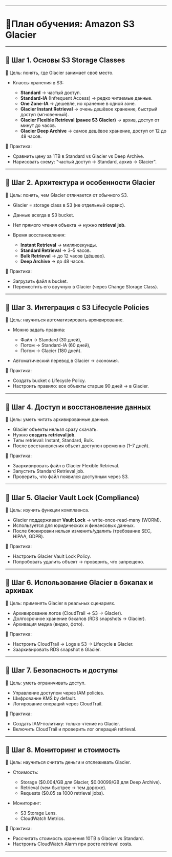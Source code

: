 
---

# 📍План обучения: Amazon S3 Glacier

---

## 🔹 Шаг 1. Основы S3 Storage Classes

🎯 Цель: понять, где Glacier занимает своё место.

* Классы хранения в S3:

  * **Standard** → частый доступ.
  * **Standard-IA** (Infrequent Access) → редко читаемые данные.
  * **One Zone-IA** → дешевле, но хранение в одной зоне.
  * **Glacier Instant Retrieval** → очень дешёвое хранение, быстрый доступ (мгновенный).
  * **Glacier Flexible Retrieval (ранее S3 Glacier)** → архив, доступ от минут до часов.
  * **Glacier Deep Archive** → самое дешёвое хранение, доступ от 12 до 48 часов.

📌 Практика:

* Сравнить цену за 1TB в Standard vs Glacier vs Deep Archive.
* Нарисовать схему: "частый доступ → Standard, архив → Glacier".

---

## 🔹 Шаг 2. Архитектура и особенности Glacier

🎯 Цель: понять, чем Glacier отличается от обычного S3.

* Glacier = storage class в S3 (не отдельный сервис).
* Данные всегда в S3 bucket.
* Нет прямого чтения объекта → нужно **retrieval job**.
* Время восстановления:

  * **Instant Retrieval** → миллисекунды.
  * **Standard Retrieval** → 3–5 часов.
  * **Bulk Retrieval** → до 12 часов (дёшево).
  * **Deep Archive** → до 48 часов.

📌 Практика:

* Загрузить файл в bucket.
* Переместить его вручную в Glacier (через Change Storage Class).

---

## 🔹 Шаг 3. Интеграция с S3 Lifecycle Policies

🎯 Цель: научиться автоматизировать архивирование.

* Можно задать правила:

  * Файл → Standard (30 дней),
  * Потом → Standard-IA (60 дней),
  * Потом → Glacier (180 дней).
* Автоматический перевод в Glacier → экономия.

📌 Практика:

* Создать bucket с Lifecycle Policy.
* Настроить правило: все объекты старше 90 дней → в Glacier.

---

## 🔹 Шаг 4. Доступ и восстановление данных

🎯 Цель: уметь читать архивированные данные.

* Glacier объекты нельзя сразу скачать.
* Нужно **создать retrieval job**.
* Типы retrieval: Instant, Standard, Bulk.
* После восстановления объект доступен временно (1–7 дней).

📌 Практика:

* Заархивировать файл в Glacier Flexible Retrieval.
* Запустить Standard Retrieval job.
* Проверить, что файл появился доступным через S3.

---

## 🔹 Шаг 5. Glacier Vault Lock (Compliance)

🎯 Цель: изучить функции комплаенса.

* Glacier поддерживает **Vault Lock** → write-once-read-many (WORM).
* Используется для юридических и финансовых данных.
* После блокировки нельзя изменить/удалить (требование SEC, HIPAA, GDPR).

📌 Практика:

* Настроить Glacier Vault Lock Policy.
* Попробовать удалить объект → проверить, что запрещено.

---

## 🔹 Шаг 6. Использование Glacier в бэкапах и архивах

🎯 Цель: применять Glacier в реальных сценариях.

* Архивирование логов (CloudTrail → S3 → Glacier).
* Долгосрочное хранение бэкапов (RDS snapshots → Glacier).
* Архивация медиа (видео, фото).

📌 Практика:

* Настроить CloudTrail → Logs в S3 → Lifecycle в Glacier.
* Заархивировать RDS snapshot в Glacier.

---

## 🔹 Шаг 7. Безопасность и доступы

🎯 Цель: уметь ограничивать доступ.

* Управление доступом через IAM policies.
* Шифрование KMS by default.
* Логирование операций через CloudTrail.

📌 Практика:

* Создать IAM-политику: только чтение из Glacier.
* Включить CloudTrail и проверить лог операций retrieval.

---

## 🔹 Шаг 8. Мониторинг и стоимость

🎯 Цель: научиться считать деньги и отслеживать Glacier.

* Стоимость:

  * Storage (\$0.004/GB для Glacier, \$0.00099/GB для Deep Archive).
  * Retrieval (чем быстрее → тем дороже).
  * Requests (\$0.05 за 1000 retrieval jobs).
* Мониторинг:

  * S3 Storage Lens.
  * CloudWatch Metrics.

📌 Практика:

* Рассчитать стоимость хранения 10TB в Glacier vs Standard.
* Настроить CloudWatch Alarm при росте retrieval costs.

---
